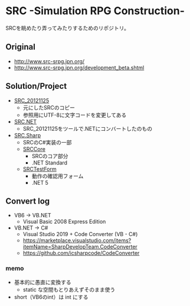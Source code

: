 # SRC -Simulation RPG Construction-

SRCを眺めたり弄ってみたりするためのリポジトリ。

## Original

- http://www.src-srpg.jpn.org/
- http://www.src-srpg.jpn.org/development_beta.shtml

## Solution/Project

- [SRC_20121125](./SRC_20121125)
    - 元にしたSRCのコピー
    - 参照用にUTF-8に文字コードを変更してある
- [SRC.NET](./SRC.NET)
    - SRC_20121125をツールで.NETにコンバートしたのもの
- [SRC.Sharp](./SRC.Sharp)
    - SRCのC#実装の一部
    - [SRCCore](./SRC.Sharp/SRCCore)
        - SRCのコア部分
        - .NET Standard
    - [SRCTestForm](./SRC.Sharp/SRCTestForm)
        - 動作の確認用フォーム
        - .NET 5

## Convert log

- VB6 -> VB.NET
    - Visual Basic 2008 Express Edition
- VB.NET -> C#
    - Visual Studio 2019 + Code Converter (VB - C#)
    - https://marketplace.visualstudio.com/items?itemName=SharpDevelopTeam.CodeConverter
    - https://github.com/icsharpcode/CodeConverter

### memo

- 基本的に愚直に変換する
    - static な空間もとりあえずそのまま使う
- short（VB6のint）は int にする

